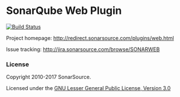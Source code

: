 SonarQube Web Plugin
====================

[![Build Status](https://api.travis-ci.org/SonarSource/sonar-web.svg)](https://travis-ci.org/SonarSource/sonar-web)

Project homepage:
http://redirect.sonarsource.com/plugins/web.html

Issue tracking:
http://jira.sonarsource.com/browse/SONARWEB

### License

Copyright 2010-2017 SonarSource.

Licensed under the [GNU Lesser General Public License, Version 3.0](http://www.gnu.org/licenses/lgpl.txt)